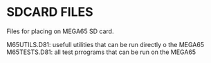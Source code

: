 # SDCARD FILES

Files for placing on MEGA65 SD card.

M65UTILS.D81: usefull utilities that can be run directly o the MEGA65
M65TESTS.D81: all test prrograms that can be run on the MEGA65

